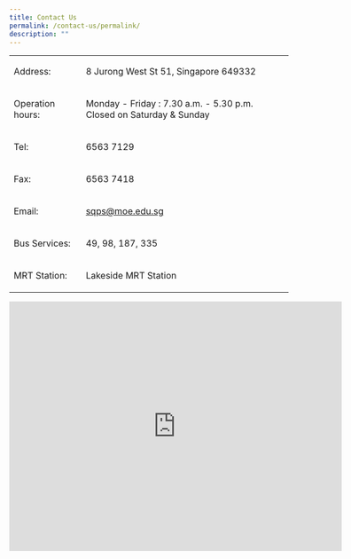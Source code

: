 ```yaml
---
title: Contact Us
permalink: /contact-us/permalink/
description: ""
---
```

<table width="539">
<tbody>
<tr>
<td width="122">
<p>Address:</p>
</td>
<td width="401">
<p>8 Jurong West St 51, Singapore 649332</p>
</td>
</tr>
<tr>
<td width="122">
<p>Operation hours:</p>
</td>
<td width="401">
<p>Monday - Friday : 7.30 a.m. - 5.30 p.m.<br>Closed on Saturday &amp; Sunday</p>
</td>
</tr>
<tr>
<td width="122">
<p>Tel:</p>
</td>
<td width="401">
<p>6563 7129</p>
</td>
</tr>
<tr>
<td width="122">
<p>Fax:</p>
</td>
<td width="401">
<p>6563 7418</p>
</td>
</tr>
<tr>
<td width="122">
<p>Email:</p>
</td>
<td width="401">
<p><a href="mailto:sqps@moe.edu.sg">sqps@moe.edu.sg</a></p>
</td>
</tr>
<tr>
<td width="122">
<p>Bus Services:</p>
</td>
<td width="401">
<p>49, 98, 187, 335</p>
</td>
</tr>
<tr>
<td width="122">
<p>MRT Station:</p>
</td>
<td width="401">
<p>Lakeside MRT Station</p>
</td>
</tr>
</tbody>
</table>



<iframe loading="lazy" allowfullscreen="" style="border:0;" height="450" width="600" src="https://www.google.com/maps/embed?pb=!1m18!1m12!1m3!1d3988.7148809230366!2d103.71936301525588!3d1.34755136195697!2m3!1f0!2f0!3f0!3m2!1i1024!2i768!4f13.1!3m3!1m2!1s0x31da0fdd96a6a9ab%3A0x6525a38552c59d25!2sShuqun%20Primary%20School!5e0!3m2!1sen!2sus!4v1678015971848!5m2!1sen!2sus"></iframe>
